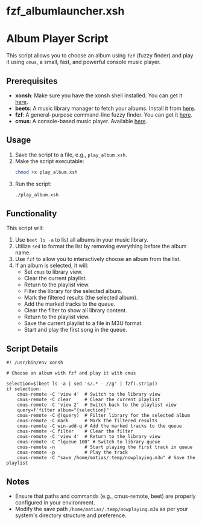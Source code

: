 # fzf_albumlauncher.xsh

# Album Player Script

This script allows you to choose an album using `fzf` (fuzzy finder) and play it using `cmus`, a small, fast, and powerful console music player.

## Prerequisites

- **xonsh**: Make sure you have the xonsh shell installed. You can get it [here](https://xon.sh/).
- **beets**: A music library manager to fetch your albums. Install it from [here](https://beets.io/).
- **fzf**: A general-purpose command-line fuzzy finder. You can get it [here](https://github.com/junegunn/fzf).
- **cmus**: A console-based music player. Available [here](http://cmus.github.io/).

## Usage

1. Save the script to a file, e.g., `play_album.xsh`.
2. Make the script executable:
    ```sh
    chmod +x play_album.xsh
    ```
3. Run the script:
    ```sh
    ./play_album.xsh
    ```

## Functionality

This script will:

1. Use `beet ls -a` to list all albums in your music library.
2. Utilize `sed` to format the list by removing everything before the album name.
3. Use `fzf` to allow you to interactively choose an album from the list.
4. If an album is selected, it will:
    - Set `cmus` to library view.
    - Clear the current playlist.
    - Return to the playlist view.
    - Filter the library for the selected album.
    - Mark the filtered results (the selected album).
    - Add the marked tracks to the queue.
    - Clear the filter to show all library content.
    - Return to the playlist view.
    - Save the current playlist to a file in M3U format.
    - Start and play the first song in the queue.

## Script Details

```xsh
#! /usr/bin/env xonsh

# Choose an album with fzf and play it with cmus

selection=$(beet ls -a | sed 's/.* - //g' | fzf).strip()
if selection:
    cmus-remote -C 'view 4'  # Switch to the library view
    cmus-remote -C clear     # Clear the current playlist
    cmus-remote -C 'view 2'  # Switch back to the playlist view
    query=f'filter album="{selection}"'
    cmus-remote -C @(query)  # Filter library for the selected album
    cmus-remote -C mark      # Mark the filtered results
    cmus-remote -C win-add-q # Add the marked tracks to the queue
    cmus-remote -C filter    # Clear the filter
    cmus-remote -C 'view 4'  # Return to the library view
    cmus-remote -C "lqueue 100" # Switch to library queue
    cmus-remote -n           # Start playing the first track in queue
    cmus-remote -p           # Play the track
    cmus-remote -C "save /home/matias/.temp/nowplaying.m3u" # Save the playlist
```

## Notes

- Ensure that paths and commands (e.g., cmus-remote, beet) are properly configured in your environment.
- Modify the save path `/home/matias/.temp/nowplaying.m3u` as per your system's directory structure and preference.